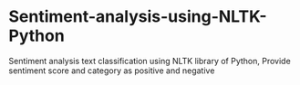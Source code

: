 # Sentiment-analysis-using-NLTK-Python
Sentiment analysis text classification using NLTK library of Python, Provide sentiment score and category as positive and negative

